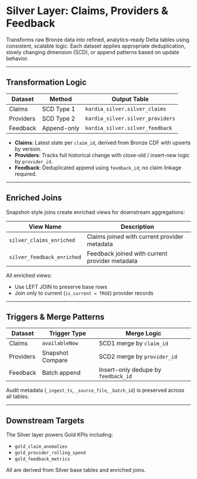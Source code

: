# Silver Layer: Claims, Providers & Feedback

Transforms raw Bronze data into refined, analytics-ready Delta tables using consistent, scalable logic. Each dataset applies appropriate deduplication, slowly changing dimension (SCD), or append patterns based on update behavior.

---

## Transformation Logic

| Dataset   | Method      | Output Table                       |
|-----------|-------------|------------------------------------|
| Claims    | SCD Type 1  | `kardia_silver.silver_claims`      |
| Providers | SCD Type 2  | `kardia_silver.silver_providers`   |
| Feedback  | Append-only | `kardia_silver.silver_feedback`    |

- **Claims**: Latest state per `claim_id`, derived from Bronze CDF with upserts by version.
- **Providers**: Tracks full historical change with close-old / insert-new logic by `provider_id`.
- **Feedback**: Deduplicated append using `feedback_id`; no claim linkage required.

---

## Enriched Joins

Snapshot-style joins create enriched views for downstream aggregations:

| View Name                    | Description                                    |
|-----------------------------|------------------------------------------------|
| `silver_claims_enriched`    | Claims joined with current provider metadata   |
| `silver_feedback_enriched`  | Feedback joined with current provider metadata |

All enriched views:
- Use LEFT JOIN to preserve base rows
- Join only to current (`is_current = TRUE`) provider records

---

## Triggers & Merge Patterns

| Dataset   | Trigger Type     | Merge Logic                          |
|-----------|------------------|--------------------------------------|
| Claims    | `availableNow`   | SCD1 merge by `claim_id`             |
| Providers | Snapshot Compare | SCD2 merge by `provider_id`          |
| Feedback  | Batch append     | Insert-only dedupe by `feedback_id`  |

Audit metadata (`_ingest_ts`, `_source_file`, `_batch_id`) is preserved across all tables.

---

## Downstream Targets

The Silver layer powers Gold KPIs including:

- `gold_claim_anomalies`
- `gold_provider_rolling_spend`
- `gold_feedback_metrics`

All are derived from Silver base tables and enriched joins.